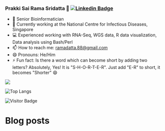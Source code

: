### Prakki Sai Rama Sridatta 👋 [![Linkedin Badge](https://img.shields.io/badge/-blue?style=flat-square&logo=Linkedin&logoColor=white&link=https://www.linkedin.com/in/khushbu-patel-b1a196b5/)](https://www.linkedin.com/in/prakki-sai-rama-sridatta-data/)

- 🔭 Senior Bioinformatician
- 🌱 Currently working at the National Centre for Infectious Diseases, Singapore
- 💻 Experienced working with RNA-Seq, WGS data, R data visualization, Data analysis using Bash/Perl
- 📫 How to reach me: ramadatta.88@gmail.com
- 😄 Pronouns: He/Him
- ⚡ Fun fact: Is there a word which can become short by adding two letters? Absolutely, Yes! It is "S-H-O-R-T-E-R". Just add "E-R" to short, it becomes "Shorter" 😄


<a href="https://github.com/anuraghazra/github-readme-stats">
 <img align="center" src="https://github-readme-stats.vercel.app/api?username=ramadatta&show_icons=true&repo=github-readme-stats&theme=buefy&hide=stars" />
</a>

![Top Langs](https://github-readme-stats.vercel.app/api/top-langs/?username=ramadatta&hide=TeX&layout=compact)

![Visitor Badge](https://visitor-badge.laobi.icu/badge?page_id=ramadatta.ramdatta)


# Blog posts
<!-- BLOG-POST-LIST:START -->
<!-- BLOG-POST-LIST:END -->
